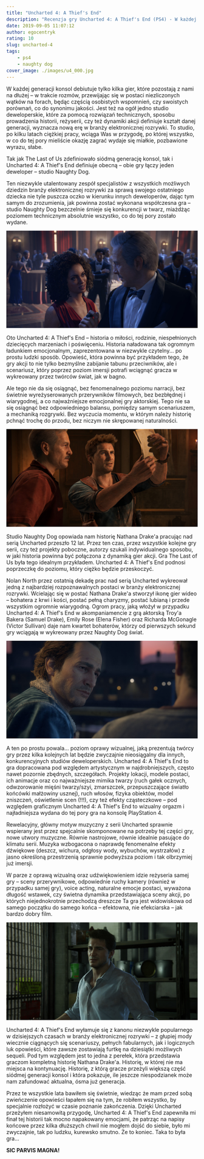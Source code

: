 ```yaml
---
title: "Uncharted 4: A Thief's End"
description: "Recenzja gry Uncharted 4: A Thief's End (PS4) - W każdej generacji konsol debiutuje tylko kilka gier, które pozostają z nami na dłużej – w trakcie rozmów, przewijając się w postaci niezliczonych wątków na forach, będąc częścią osobistych wspomnień..."
date: 2019-09-05 11:07:12
author: egocentryk
rating: 10
slug: uncharted-4
tags:
    - ps4
    - naughty dog
cover_image: ./images/u4_000.jpg
---
```


W każdej generacji konsol debiutuje tylko kilka gier, które pozostają z nami na dłużej – w trakcie rozmów, przewijając się w postaci niezliczonych wątków na forach, będąc częścią osobistych wspomnień, czy swoistych porównań, co do synonimu jakości. Jest też na ogół jedno studio deweloperskie, które za pomocą rozwiązań technicznych, sposobu prowadzenia historii, reżyserii, czy też dynamiki akcji definiuje kształt danej generacji, wyznacza nową erę w branży elektronicznej rozrywki. To studio, po kilku latach ciężkiej pracy, wciąga Was w przygodę, po której wszystko, w co do tej pory mieliście okazję zagrać wydaje się miałkie, pozbawione wyrazu, słabe.

Tak jak The Last of Us zdefiniowało siódmą generację konsol, tak i Uncharted 4: A Thief's End definiuje obecną – obie gry łączy jeden deweloper – studio Naughty Dog.

Ten niezwykle utalentowany zespół specjalistów z wszystkich możliwych dziedzin branży elektronicznej rozrywki za sprawą swojego ostatniego dziecka nie tyle puszcza oczko w kierunku innych deweloperów, dając tym samym do zrozumienia, jak powinna zostać wykonana współczesna gra – studio Naughty Dog bezczelnie śmieje się konkurencji w twarz, miażdżąc poziomem technicznym absolutnie wszystko, co do tej pory zostało wydane.

![Image](./images/u4_001.jpg)

Oto Uncharted 4: A Thief's End – historia o miłości, rodzinie, niespełnionych dziecięcych marzeniach i poświęceniu. Historia naładowana tak ogromnym ładunkiem emocjonalnym, zaprezentowana w niezwykle czytelny... po prostu ludzki sposób. Opowieść, która powinna być przykładem tego, że gry akcji to nie tylko bezmyślne zabijanie tabunu przeciwników, ale i scenariusz, który poprzez poziom imersji potrafi wciągnąć gracza w wykreowany przez twórców świat, jak w bagno.

Ale tego nie da się osiągnąć, bez fenomenalnego poziomu narracji, bez świetnie wyreżyserowanych przerywników filmowych, bez bezbłędnej i wiarygodnej, a co najważniejsze emocjonalnej gry aktorskiej. Tego nie sa się osiągnąć bez odpowiedniego balansu, pomiędzy samym scenariuszem, a mechaniką rozgrywki. Bez wyczucia momentu, w którym należy historię pchnąć trochę do przodu, bez niczym nie skrępowanej naturalności.

![Image](./images/u4_002.jpg)

Studio Naughty Dog opowiada nam historię Nathana Drake'a pracując nad serią Uncharted przeszło 12 lat. Przez ten czas, przez wszystkie kolejne gry serii, czy też projekty poboczne, autorzy szukali indywidualnego sposobu, w jaki historia powinna być połączona z dynamiką gier akcji. Gra The Last of Us była tego idealnym przykładem. Uncharted 4: A Thief's End podnosi poprzeczkę do poziomu, który ciężko będzie przeskoczyć.

Nolan North przez ostatnią dekadę prac nad serią Uncharted wykreował jedną z najbardziej rozpoznawalnych postaci w branży elektronicznej rozrywki. Wcielając się w postać Nathana Drake'a stworzył ikonę gier wideo – bohatera z krwi i kości, postać pełną charyzmy, postać lubianą i przede wszystkim ogromnie wiarygodną. Ogrom pracy, jaką włożył w przypadku Uncharted 4: A Thief's End w akompaniamencie z grą aktorską Troy'a Bakera (Samuel Drake), Emily Rose (Elena Fisher) oraz Richarda McGonagle (Victor Sullivan) daje nam kwartet bohaterów, którzy od pierwszych sekund gry wciągają w wykreowany przez Naughty Dog świat.

![Image](./images/u4_003.jpg)

A ten po prostu powala... poziom oprawy wizualnej, jaką prezentują twórcy gry przez kilka kolejnych lat będzie zwyczajnie nieosiągalny dla innych, konkurencyjnych studiów deweloperskich. Uncharted 4: A Thief's End to gra dopracowana pod względem artystycznym w najdrobniejszych, często nawet pozornie zbędnych, szczegółach. Projekty lokacji, modele postaci, ich animacje oraz co najważniejsze mimika twarzy (ruch gałek ocznych, odwzorowanie mięśni twarzy/szyi, zmarszczek, przepuszczające światło końcówki małżowiny usznej), ruch włosów, fizyka obiektów, model zniszczeń, oświetlenie scen (!!!), czy też efekty cząsteczkowe – pod względem graficznym Uncharted 4: A Thief's End to wizualny orgazm i najładniejsza wydana do tej pory gra na konsolę PlayStation 4.

Rewelacyjny, główny motyw muzyczny z serii Uncharted sprawnie wspierany jest przez spejcalnie skomponowane na potrzeby tej części gry, nowe utwory muzyczne. Równie nastrojowe, równie idealnie pasujące do klimatu serii. Muzyka wzbogacona o naprawdę fenomenalne efekty dźwiękowe (deszcz, wichura, odgłosy wody, wybuchów, wystrzałów) z jasno określoną przestrzenią sprawnie podwyższa poziom i tak olbrzymiej już imersji.

W parze z oprawą wizualną oraz udźwiękowieniem idzie reżyseria samej gry – sceny przerywnikowe, odpowiednie ruchy kamery (również w przypadku samej gry), voice acting, naturalne emocje postaci, wyważona długość wstawek, czy świetna dynamika przedstawiająca sceny akcji, po których niejednokrotnie przechodzą dreszcze Ta gra jest widowiskowa od samego początku do samego końca – efektowna, nie efekciarska – jak bardzo dobry film.

![Image](./images/u4_004.jpg)

Uncharted 4: A Thief's End wyłamuje się z kanonu niezwykle popularnego w dzisiejszych czasach w branży elektronicznej rozrywki – z głupiej mody wiecznie ciągnących się scenariuszy, pełnych fabularnych, jak i logicznych luk opowieści, które zawsze zostawiają furtkę na dziesiątki możliwych sequeli. Pod tym względem jest to jedna z perełek, która przedstawia graczom kompletną historię Nathana Drake'a. Historię, w której nie ma miejsca na kontynuację. Historię, z którą gracze przeżyli większą część siódmej generacji konsol i która pokazuje, ile jeszcze niespodzianek może nam zafundować aktualna, ósma już generacja.

Przez te wszystkie lata bawiłem się świetnie, wiedząc że mam przed sobą zwieńczenie opowieści łapałem się na tym, że robiłem wszystko, by specjalnie rozłożyć w czasie poznanie zakończenia. Dzięki Uncharted przeżyłem niesamowitą przygodę, Uncharted 4: A Thief's End zapewniła mi finał tej historii tak mocno napakowany emocjami, że patrząc na napisy końcowe przez kilka dłuższych chwil nie mogłem dojść do siebie, było mi zwyczajnie, tak po ludzku, kurewsko smutno. Że to koniec. Taka to była gra...

**SIC PARVIS MAGNA!**